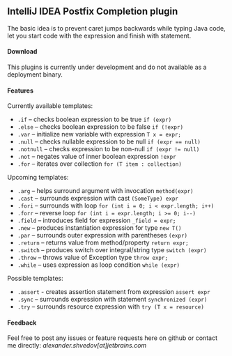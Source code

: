 IntelliJ IDEA Postfix Completion plugin
---------------------------------------

The basic idea is to prevent caret jumps backwards while typing Java code,
let you start code with the expression and finish with statement.

#### Download

This plugins is currently under development and do not available as a deployment binary.

#### Features

Currently available templates:

* `.if` – checks boolean expression to be true `if (expr)`
* `.else` – checks boolean expression to be false `if (!expr)`
* `.var` – initialize new variable with expression `T x = expr;`
* `.null` – checks nullable expression to be null `if (expr == null)`
* `.notnull` – checks expression to be non-null `if (expr != null)`
* `.not` – negates value of inner boolean expression `!expr`
* `.for` – iterates over collection `for (T item : collection)`

Upcoming templates:

* `.arg` – helps surround argument with invocation `method(expr)`
* `.cast` – surrounds expression with cast `(SomeType) expr`
* `.fori` – surrounds with loop `for (int i = 0; i < expr.length; i++)`
* `.forr` – reverse loop `for (int i = expr.length; i >= 0; i--)`
* `.field` – introduces field for expression `_field = expr;`
* `.new` – produces instantiation expression for type `new T()`
* `.par` – surrounds outer expression with parentheses `(expr)`
* `.return` – returns value from method/property `return expr;`
* `.switch` – produces switch over integral/string type `switch (expr)`
* `.throw` – throws value of Exception type `throw expr;`
* `.while` – uses expression as loop condition `while (expr)`

Possible templates:

* `.assert` - creates assertion statement from expression `assert expr`
* `.sync` – surrounds expression with statement `synchronized (expr)`
* `.try` – surrounds resource expression with `try (T x = resource)`

#### Feedback

Feel free to post any issues or feature requests here on github or
contact me directly: *alexander.shvedov[at]jetbrains.com*